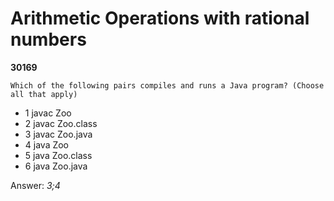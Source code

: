 Arithmetic Operations with rational numbers
===========================================
**30169**
```
Which of the following pairs compiles and runs a Java program? (Choose all that apply)
```


- 1 javac Zoo
- 2 javac Zoo.class
- 3 javac Zoo.java
- 4 java Zoo
- 5 java Zoo.class
- 6 java Zoo.java

Answer: *3;4*

